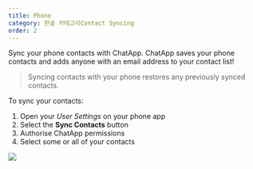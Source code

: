 ```yaml
---
title: Phone
category: 한글 카테고리Contact Syncing
order: 2
---
```


Sync your phone contacts with ChatApp. ChatApp saves your phone contacts and adds anyone with an email address to your contact list!

> Syncing contacts with your phone restores any previously synced contacts.

To sync your contacts:

1. Open your *User Settings* on your phone app
2. Select the **Sync Contacts** button
3. Authorise ChatApp permissions
4. Select some or all of your contacts

![](//placehold.it/800x600)
<!--stackedit_data:
eyJoaXN0b3J5IjpbLTEyNDAxMTc2M119
-->